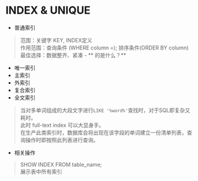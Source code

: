 # INDEX & UNIQUE
- 普通索引
> 范围：关键字 KEY, INDEX定义  
作用范围：查询条件 (WHERE column =); 排序条件(ORDER BY column)
最佳选择：数据整齐、紧凑  -  ** 的是什么？**

- 唯一索引
- 主索引
- 外索引
- 复合索引
- 全文索引
> 当对多单词组成的大段文字进行```LIKE '%word%'```查找时，对于SQL即复杂又耗时。  
此时 full-text index 可以大显身手。  
在生产此类索引时，数据库会将出现在该字段的单词建立一份清单列表，查询操作时即按照此列表进行查询。

- 相关操作
> SHOW INDEX FROM table_name;  
展示表中所有索引
